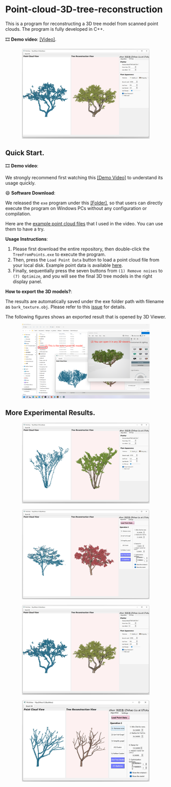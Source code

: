 # Point-cloud-3D-tree-reconstruction

This is a program for reconstructing a 3D tree model from scanned point clouds. The program is fully developed in C++.

🎞️ **Demo video**: [[Video]](https://drive.google.com/file/d/1sX3tNEdxsmSTkAFL4GsnzzMajR-hw_qR/view?usp=sharing).

<p align="center">
<img src="https://github.com/RyuZhihao123/Point-cloud-3D-tree-reconstruction/blob/main/Fig_Peach.png" alt="Description" width="400"/>
</p>

## Quick Start.

🎞️ **Demo video**: 

We strongly recommend first watching this [[Demo Video]](https://drive.google.com/file/d/1sX3tNEdxsmSTkAFL4GsnzzMajR-hw_qR/view?usp=sharing) to understand its usage quickly.

😄 **Software Download**: 

We released the ``exe`` program under this [[Folder]](https://github.com/RyuZhihao123/Point-cloud-3D-tree-reconstruction/tree/main/TreeFromPoints_exe), so that users can directly execute the program on Windows PCs without any configuration or compilation.

Here are the [example point cloud files](https://github.com/RyuZhihao123/Point-cloud-3D-tree-reconstruction/tree/main/Example_PointClouds) that I used in the video. You can use them to have a try.


**Usage Instructions**: 

  1. Please first download the entire repository, then double-click the ``TreeFromPoints.exe`` to execute the program.
  2. Then, press the ``Load Point Data`` button to load a point cloud file from your local disk. Example point data is available [here](https://github.com/RyuZhihao123/Point-cloud-3D-tree-reconstruction/tree/main/Example_PointClouds).
  3. Finally, sequentially press the seven buttons from ``(1) Remove noises`` to ``(7) Optimize``, and you will see the final 3D tree models in the right display panel.

**How to export the 3D models?**:

The results are automatically saved under the exe folder path with filename as ``bark_texture.obj``. Please refer to this [issue](https://github.com/RyuZhihao123/Point-cloud-3D-tree-reconstruction/issues/1) for details.

The following figures shows an exported result that is opened by 3D Viewer.

<p align="center">
<img src="https://github.com/RyuZhihao123/Point-cloud-3D-tree-reconstruction/blob/main/Fig_export.png" alt="Description" width="400"/>
</p>

## More Experimental Results.
<p align="center">
<img src="https://github.com/RyuZhihao123/Point-cloud-3D-tree-reconstruction/blob/main/Fig_Cercis.png" alt="Description" width="400"/>
</p>
<p align="center">
<img src="https://github.com/RyuZhihao123/Point-cloud-3D-tree-reconstruction/blob/main/Fig_Maple.png" alt="Description" width="400"/>
</p>
<p align="center">
<img src="https://github.com/RyuZhihao123/Point-cloud-3D-tree-reconstruction/blob/main/Fig_Peach.png" alt="Description" width="400"/>
</p>
<p align="center">
<img src="https://github.com/RyuZhihao123/Point-cloud-3D-tree-reconstruction/blob/main/Fig_default.png" alt="Description" width="400"/>
</p>
